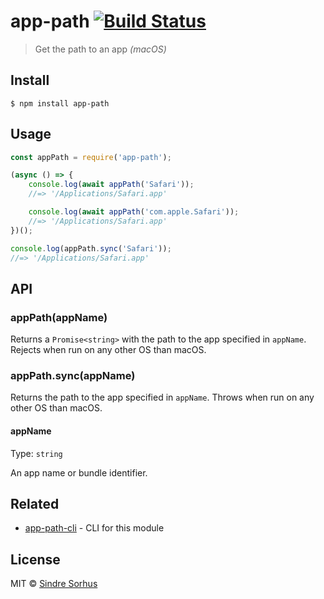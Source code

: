 # app-path [![Build Status](https://travis-ci.org/sindresorhus/app-path.svg?branch=master)](https://travis-ci.org/sindresorhus/app-path)

> Get the path to an app *(macOS)*


## Install

```
$ npm install app-path
```


## Usage

```js
const appPath = require('app-path');

(async () => {
	console.log(await appPath('Safari'));
	//=> '/Applications/Safari.app'

	console.log(await appPath('com.apple.Safari'));
	//=> '/Applications/Safari.app'
})();

console.log(appPath.sync('Safari'));
//=> '/Applications/Safari.app'
```

## API

### appPath(appName)

Returns a `Promise<string>` with the path to the app specified in `appName`. Rejects when run on any other OS than macOS.

### appPath.sync(appName)

Returns the path to the app specified in `appName`. Throws when run on any other OS than macOS.

#### appName

Type: `string`

An app name or bundle identifier.


## Related

- [app-path-cli](https://github.com/sindresorhus/app-path-cli) - CLI for this module


## License

MIT © [Sindre Sorhus](https://sindresorhus.com)
